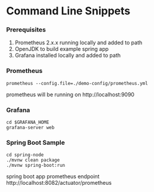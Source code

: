 # Command Line Snippets

### Prerequisites
1. Prometheus 2.x.x running locally and added to path
2. OpenJDK to build example spring app
3. Grafana installed locally and added to path

### Prometheus
```
prometheus --config.file=./demo-config/prometheus.yml
```
prometheus will be running on http://localhost:9090

### Grafana
```
cd $GRAFANA_HOME
grafana-server web
```

### Spring Boot Sample 
```
cd spring-node
./mvnw clean package
./mvnw spring-boot:run
```
spring boot app prometheus endpoint http://localhost:8082/actuator/prometheus